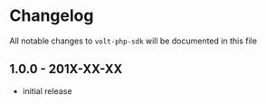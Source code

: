 # Changelog

All notable changes to `volt-php-sdk` will be documented in this file

## 1.0.0 - 201X-XX-XX

- initial release
